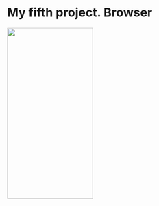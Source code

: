 # My fifth project. Browser
<img src="https://github.com/MatveyGarbuzov/Swift/blob/main/Project5/ExampleProject5.gif" width="200" height="400" /> 
